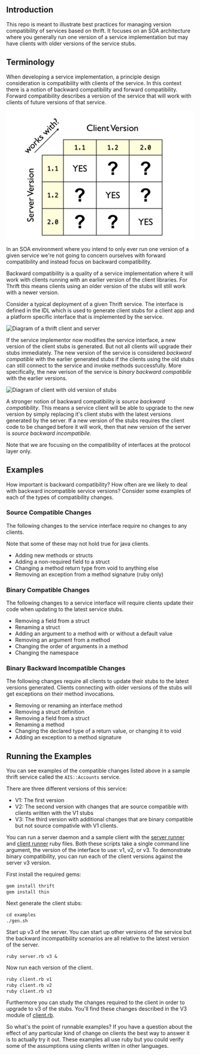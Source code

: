 ## Introduction

This repo is meant to illustrate best practices for managing version
compatibility of services based on thrift.  It focuses on an SOA
architecture where you generally run one version of a service
implementation but may have clients with older versions of the service
stubs.

## Terminology

When developing a service implementation, a principle design
consideration is compatibility with clients of the service.  In this
context there is a notion of backward compatibility and forward
compatibility.  Forward compatibility describes a version of the
service that will work with clients of future versions of that
service.  

![Matrix of client/server versions and compatibility](images/matrix.png)

In an SOA environment where you intend to only ever run one version of
a given service we're not going to concern ourselves with forward
compatibility and instead focus on backward compatibility.

Backward compatibility is a quality of a service implementation where
it will work with clients running with an earlier version of the
client libraries.  For Thrift this means clients using an older
version of the stubs will still work with a newer version.

Consider a typical deployment of a given Thrift service.  The
interface is defined in the IDL which is used to generate client stubs
for a client app and a platform specific interface that is implemented
by the service.

![Diagram of a thrift client and server](images/clientserver.png)

If the service implementor now modifies the service interface, a new
version of the client stubs is generated.  But not all clients will
upgrade their stubs immediately.  The new version of the service is
considered *backward compatible* with the earlier generated stubs if
the clients using the old stubs can still connect to the service and
invoke methods successfully.  More specifically, the new verison of
the service is _binary backward compatibile_ with the earlier
versions.

![Diagram of client with old version of stubs](images/bbc.png)

A stronger notion of backward compatibility is *source backward
compatibility*.  This means a service client will be able to upgrade
to the new version by simply replacing it's client stubs with the
latest versions generated by the server.  If a new version of the
stubs requires the client code to be changed before it will work, then
that new version of the server is _source backward incompatibile_.

Note that we are focusing on the compatibility of interfaces at the
protocol layer only.

## Examples

How important is backward compatibility?  How often are we likely to
deal with backward incompatible service versions?  Consider some
examples of each of the types of compatibility changes.


### Source Compatible Changes

The following changes to the service interface require no changes to
any clients.

Note that some of these may not hold true for java clients.

* Adding new methods or structs
* Adding a non-required field to a struct
* Changing a method return type from void to anything else
* Removing an exception from a method signature (ruby only)

### Binary Compatible Changes

The following changes to a service interface will require clients update their code when
updating to the latest service stubs.

* Removing a field from a struct
* Renaming a struct
* Adding an argument to a method with or without a default value
* Removing an argument from a method
* Changing the order of arguments in a method
* Changing the namespace 

### Binary Backward Incompatible Changes

The following changes require all clients to update their stubs to the latest versions generated.
Clients connecting with older versions of the stubs will get exceptions on their method invocations.

* Removing or renaming an interface method
* Removing a struct definition
* Removing a field from a struct
* Renaming a method
* Changing the declared type of a return value, or changing it to void
* Adding an exception to a method signature

## Running the Examples

You can see examples of the compatible changes listed above in a sample thrift service called the `AIS::Accounts`
service.  

There are three different versions of this service:

* V1: The first version
* V2: The second version with changes that are source compatible with clients written with the V1 stubs
* V3: The third version with additional changes that are binary compatible but not source compativle with V1 clients.

You can run a server daemon and a sample client with the [server runner](examples/server.rb) and 
[client runner](examples/client.rb) ruby files.  Both these scripts take a single command line argument, the
version of the interface to use: v1, v2, or v3.  To demonstrate binary compatibility, you can run each of the client
versions against the server v3 version.  

First install the required gems:

    gem install thrift
    gem install thin

Next generate the client stubs:

    cd examples
    ./gen.sh

Start up v3 of the server.  You can start up other versions of the service but the backward incompatibility scenarios
are all relative to the latest version of the server.

    ruby server.rb v3 &

Now run each version of the client.

    ruby client.rb v1
    ruby client.rb v2
    ruby client.rb v3

Furthermore you can study the changes required to the client in order to upgrade to v3 of the stubs.  You'll find these
changes described in the V3 module of [client.rb](examples/client.rb).

So what's the point of runnable examples?  If you have a question about the effect of any particular kind of change
on clients the best way to answer it is to actually try it out.  These examples all use ruby but you could verify
some of the assumptions using clients written in other languages.

